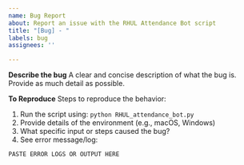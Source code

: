 ```yaml
---
name: Bug Report
about: Report an issue with the RHUL Attendance Bot script
title: "[Bug] - "
labels: bug
assignees: ''

---
```


**Describe the bug**
A clear and concise description of what the bug is. Provide as much detail as possible.

**To Reproduce**
Steps to reproduce the behavior:
1. Run the script using: `python RHUL_attendance_bot.py`
2. Provide details of the environment (e.g., macOS, Windows)
3. What specific input or steps caused the bug?
4. See error message/log:

```text
PASTE ERROR LOGS OR OUTPUT HERE
